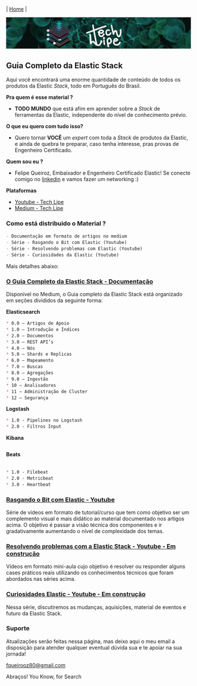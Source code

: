 | [Home](https://techlipe.github.io/guia-completo) |

![TL](banner-tl.png)
## Guia Completo da Elastic Stack

Aqui você encontrará uma enorme quantidade de conteúdo de todos os produtos da Elastic _Stack_, todo em Português do Brasil.

**Pra quem é esse material ?** 
- **TODO MUNDO** que está afim em aprender sobre a _Stack_ de ferramentas da Elastic, independente do nível de conhecimento prévio.

**O que eu quero com tudo isso?** 
- Quero tornar **VOCÊ** um _expert_ com toda a _Stack_ de produtos da Elastic, e ainda de quebra te preparar, caso tenha interesse, pras provas de Engenheiro Certificado.

**Quem sou eu ?** 
- Felipe Queiroz, Embaixador e Engenheiro Certificado Elastic! Se conecte comigo no [linkedin](https://www.linkedin.com/in/felipe-queiroz-b83042113/) e vamos fazer um networking :)

**Plataformas**
- [Youtube - Tech Lipe](https://www.youtube.com/channel/UCS1MViu60VUorm217VoqTEQ/)
- [Medium - Tech Lipe](https://medium.com/@fqueirooz80)

### Como está distribuido o Material ?

```markdown
- Documentação em formato de artigos no medium
- Série - Rasgando o Bit com Elastic (Youtube)
- Série - Resolvendo problemas com Elastic (Youtube)
- Série - Curiosidades da Elastic (Youtube)
```

Mais detalhes abaixo:


### [O Guia Completo da Elastic Stack - Documentação](https://medium.com/@fqueirooz80/o-guia-completo-da-elastic-stack-5a3ba9a84a85)

Disponível no Medium, o Guia completo da Elastic Stack está organizado em seções divididos da seguinte forma:

**Elasticsearch**
```markdown
* 0.0 — Artigos de Apoio
* 1.0 — Introdução e Índices
* 2.0 — Documentos
* 3.0 — REST API’s
* 4.0 — Nós
* 5.0 — Shards e Replicas
* 6.0 — Mapeamento
* 7.0 — Buscas
* 8.0 — Agregações
* 9.0 — Ingestão
* 10 — Analisadores
* 11 — Administração de Cluster
* 12 — Segurança
```
**Logstash**
```markdown
* 1.0 - Pipelines no Logstash
* 2.0 - Filtros Input
```
**Kibana**
```markdown
```
**Beats**
```markdown

* 1.0 - Filebeat
* 2.0 - Metricbeat
* 3.0 - Heartbeat
```

### [Rasgando o Bit com Elastic - Youtube](https://www.youtube.com/playlist?list=PLOxUmBlyr2_6p0NbPaTmDU6sClaQBHNsz)
Série de vídeos em formato de tutorial/curso que tem como objetivo ser um complemento visual e mais didático ao material documentado nos artigos acima. O objetivo é passar a visão técnica dos componentes e ir gradativamente aumentando o nível de complexidade dos temas.

### [Resolvendo problemas com a Elastic Stack  - Youtube - Em construção]()
Vídeos em formato mini-aula cujo objetivo é resolver ou responder alguns cases práticos reais utilizando os conhecimentos técnicos que foram abordados nas séries acima.

### [Curiosidades Elastic - Youtube - Em construção]()
Nessa série, discutiremos as mudanças, aquisições, material de eventos e futuro da Elastic Stack. 



### Suporte

Atualizações serão feitas nessa página, mas deixo aqui o meu email a disposição para atender qualquer eventual dúvida sua e te apoiar na sua jornada!

fqueirooz80@gmail.com

Abraços! 
You Know, for Search
